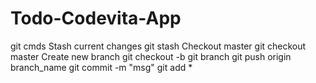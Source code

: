 # Todo-Codevita-App

git cmds
Stash current changes git stash
Checkout master git checkout master
Create new branch git checkout -b <newbranchname>
git branch
git push origin branch_name
git commit -m "msg"
git add *